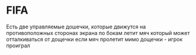 # FIFA
Есть две управляемые дошечки, которые движутся на противоположных сторонах экрана по бокам летит мяч который может отталкиваться от дощечки если мяч пролетит мимо дощечки - игрок проиграл
